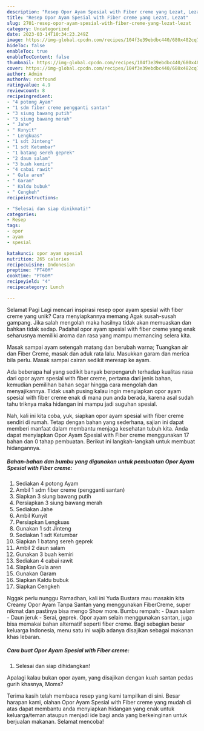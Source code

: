 ```yaml
---
description: "Resep Opor Ayam Spesial with Fiber creme yang Lezat, Lezat"
title: "Resep Opor Ayam Spesial with Fiber creme yang Lezat, Lezat"
slug: 2701-resep-opor-ayam-spesial-with-fiber-creme-yang-lezat-lezat
category: Uncategorized
date: 2023-03-14T10:34:23.249Z
image: https://img-global.cpcdn.com/recipes/104f3e39ebdbc440/680x482cq70/opor-ayam-spesial-with-fiber-creme-foto-resep-utama.jpg
hideToc: false
enableToc: true
enableTocContent: false
thumbnail: https://img-global.cpcdn.com/recipes/104f3e39ebdbc440/680x482cq70/opor-ayam-spesial-with-fiber-creme-foto-resep-utama.jpg
cover: https://img-global.cpcdn.com/recipes/104f3e39ebdbc440/680x482cq70/opor-ayam-spesial-with-fiber-creme-foto-resep-utama.jpg
author: Admin
authorAv: notfound
ratingvalue: 4.9
reviewcount: 8
recipeingredient:
- "4 potong Ayam"
- "1 sdm fiber creme pengganti santan"
- "3 siung bawang putih"
- "3 siung bawang merah"
- " Jahe"
- " Kunyit"
- " Lengkuas"
- "1 sdt Jinteng"
- "1 sdt Ketumbar"
- "1 batang sereh geprek"
- "2 daun salam"
- "3 buah kemiri"
- "4 cabai rawit"
- " Gula aren"
- " Garam"
- " Kaldu bubuk"
- " Cengkeh"
recipeinstructions:

- "Selesai dan siap dinikmati!"
categories:
- Resep
tags:
- opor
- ayam
- spesial

katakunci: opor ayam spesial 
nutrition: 265 calories
recipecuisine: Indonesian
preptime: "PT40M"
cooktime: "PT60M"
recipeyield: "4"
recipecategory: Lunch

---
```



Selamat Pagi Lagi mencari inspirasi resep opor ayam spesial with fiber creme yang unik? Cara menyiapkannya memang Agak susah-susah gampang. Jika salah mengolah maka hasilnya tidak akan memuaskan dan bahkan tidak sedap. Padahal opor ayam spesial with fiber creme yang enak seharusnya memiliki aroma dan rasa yang mampu memancing selera kita.


Masak sampai ayam setengah matang dan berubah warna; Tuangkan air dan Fiber Creme, masak dan aduk rata lalu. Masukkan garam dan merica bila perlu. Masak sampai cairan sedikit meresap ke ayam.

Ada beberapa hal yang sedikit banyak berpengaruh terhadap kualitas rasa dari opor ayam spesial with fiber creme, pertama dari jenis bahan, kemudian pemilihan bahan segar hingga cara mengolah dan menyajikannya. Tidak usah pusing kalau ingin menyiapkan opor ayam spesial with fiber creme enak di mana pun anda berada, karena asal sudah tahu triknya maka hidangan ini mampu jadi suguhan spesial.


Nah, kali ini kita coba, yuk, siapkan opor ayam spesial with fiber creme sendiri di rumah. Tetap dengan bahan yang sederhana, sajian ini dapat memberi manfaat dalam membantu menjaga kesehatan tubuh kita. Anda dapat menyiapkan Opor Ayam Spesial with Fiber creme menggunakan 17 bahan dan 0 tahap pembuatan. Berikut ini langkah-langkah untuk membuat hidangannya.

<!--inarticleads1-->

##### Bahan-bahan dan bumbu yang digunakan untuk pembuatan Opor Ayam Spesial with Fiber creme:

1. Sediakan 4 potong Ayam
1. Ambil 1 sdm fiber creme (pengganti santan)
1. Siapkan 3 siung bawang putih
1. Persiapkan 3 siung bawang merah
1. Sediakan  Jahe
1. Ambil  Kunyit
1. Persiapkan  Lengkuas
1. Gunakan 1 sdt Jinteng
1. Sediakan 1 sdt Ketumbar
1. Siapkan 1 batang sereh geprek
1. Ambil 2 daun salam
1. Gunakan 3 buah kemiri
1. Sediakan 4 cabai rawit
1. Siapkan  Gula aren
1. Gunakan  Garam
1. Siapkan  Kaldu bubuk
1. Siapkan  Cengkeh


Nggak perlu nunggu Ramadhan, kali ini Yuda Bustara mau masakin kita Creamy Opor Ayam Tanpa Santan yang menggunakan FiberCreme, super nikmat dan pastinya bisa mengo Show more. Bumbu rempah: - Daun salam - Daun jeruk - Serai, geprek. Opor ayam selain menggunakan santan, juga bisa memakai bahan alternatif seperti fiber creme. Bagi sebagian besar keluarga Indonesia, menu satu ini wajib adanya disajikan sebagai makanan khas lebaran. 

<!--inarticleads2-->

##### Cara buat Opor Ayam Spesial with Fiber creme:


1. Selesai dan siap dihidangkan!

Apalagi kalau bukan opor ayam, yang disajikan dengan kuah santan pedas gurih khasnya, Moms? 

Terima kasih telah membaca resep yang kami tampilkan di sini. Besar harapan kami, olahan Opor Ayam Spesial with Fiber creme yang mudah di atas dapat membantu anda menyiapkan hidangan yang enak untuk keluarga/teman ataupun menjadi ide bagi anda yang berkeinginan untuk berjualan makanan. Selamat mencoba!
